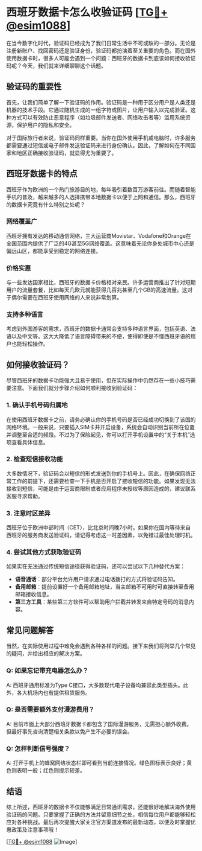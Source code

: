 # 西班牙数据卡怎么收验证码 [[TG💪+ @esim1088](https://t.me/s/esim1088)]

在当今数字化时代，验证码已经成为了我们日常生活中不可或缺的一部分。无论是注册新账户、找回密码还是验证身份，验证码都扮演着至关重要的角色。而在国外使用数据卡时，很多人可能会遇到一个问题：西班牙的数据卡到底该如何接收验证码呢？今天，我们就来详细聊聊这个话题。

## 验证码的重要性

首先，让我们简单了解一下验证码的作用。验证码是一种用于区分用户是人类还是机器的技术手段。它通过随机生成的一组字符或图片，让用户输入以完成验证。这种方式可以有效防止恶意程序（如垃圾邮件发送者、网络攻击者等）滥用系统资源，保护用户的隐私和安全。

对于国际旅行者来说，验证码同样重要。当你在国外使用手机或电脑时，许多服务都需要通过短信或电子邮件发送验证码来进行身份确认。因此，了解如何在不同国家和地区正确接收验证码，就显得尤为重要了。

## 西班牙数据卡的特点

西班牙作为欧洲的一个热门旅游目的地，每年吸引着数百万游客前往。而随着智能手机的普及，越来越多的人选择携带本地数据卡以便于上网和通信。那么，西班牙的数据卡究竟有什么特别之处呢？

### 网络覆盖广

西班牙拥有发达的移动通信网络，三大运营商Movistar、Vodafone和Orange在全国范围内提供了广泛的4G甚至5G网络覆盖。这意味着无论你身处城市中心还是偏远山区，都能享受到稳定的网络连接。

### 价格实惠

与一些发达国家相比，西班牙的数据卡价格相对亲民。许多运营商推出了针对短期用户的流量套餐，比如每天几欧元就能获得几百兆甚至几个GB的高速流量。这对于偶尔需要在西班牙使用网络的人来说非常划算。

### 支持多种语言

考虑到外国游客的需求，西班牙的数据卡通常会支持多种语言界面，包括英语、法语以及中文等。这大大降低了语言障碍带来的不便，使得即使是不懂西班牙语的用户也能轻松操作。

## 如何接收验证码？

尽管西班牙的数据卡功能强大且易于使用，但在实际操作中仍然存在一些小技巧需要注意。下面我们就分步骤介绍如何顺利接收到验证码：

### 1. 确认手机号码归属地

在使用西班牙数据卡之前，请务必确认你的手机号码是否已经成功切换到了该国的网络环境。一般来说，只要插入SIM卡并开启设备，系统会自动识别当前所在位置并调整至合适的频段。不过为了保险起见，你可以打开手机设置中的“关于本机”选项查看具体信息。

### 2. 检查短信接收功能

大多数情况下，验证码会以短信的形式发送到你的手机号上。因此，在确保网络正常工作的前提下，还需要检查一下手机是否开启了接收短信的功能。如果发现无法接收到短信，可能是由于运营商限制或者应用程序未授权等原因造成的，建议联系客服寻求帮助。

### 3. 注意时区差异

西班牙位于欧洲中部时间（CET），比北京时间晚7小时。如果你在国内等待来自西班牙的服务商发送验证码，请记得考虑这一时差因素，以免错过最佳处理时机。

### 4. 尝试其他方式获取验证码

如果实在无法通过传统短信途径获得验证码，还可以尝试以下几种替代方案：
- **语音通话**：部分平台允许用户请求通过电话拨打的方式将验证码告知。
- **备用邮箱**：提前设置好一个备用邮箱地址，当主邮箱不可用时可直接转至备用邮箱接收信息。
- **第三方工具**：某些第三方软件可以帮助用户拦截并转发来自特定号码的消息内容。

## 常见问题解答

当然，在实际使用过程中难免会遇到各种各样的问题。接下来我们将列举几个常见的疑问，并给出相应的解决方案。

### Q: 如果忘记带充电器怎么办？
A: 西班牙通用标准为Type C接口，大多数现代电子设备均兼容此类型插头。此外，各大机场内也有提供租赁服务。

### Q: 是否需要额外支付漫游费用？
A: 目前市面上大部分西班牙数据卡都包含了国际漫游服务，无需担心额外收费。但最好事先咨询清楚相关条款以免产生不必要的误会。

### Q: 怎样判断信号强度？
A: 打开手机上的蜂窝网络状态栏即可看到当前连接情况。绿色图标表示良好；黄色则表明一般；红色则提示较差。

## 结语

综上所述，西班牙的数据卡不仅能够满足日常通讯需求，还能很好地解决海外使用验证码的问题。只要掌握了正确的方法并留意细节之处，相信每位用户都能够轻松应对各种挑战。最后再次提醒大家关注官方渠道发布的最新动态，以便及时掌握优惠政策及注意事项哦！

[[TG💪+ @esim1088](https://t.me/s/esim1088) ![Image](https://i.postimg.cc/4NQfJmqS/Snipaste-2025-05-13-00-14-12.png)]